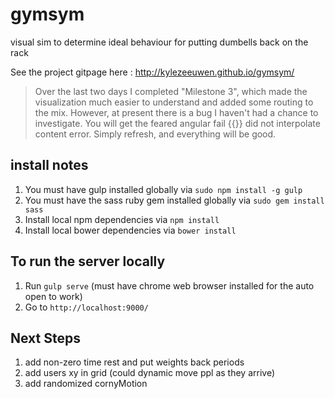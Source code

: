 # gymsym
visual sim to determine ideal behaviour for putting dumbells back on the rack

See the project gitpage here : http://kylezeeuwen.github.io/gymsym/

> Over the last two days I completed "Milestone 3", which made the visualization much easier to understand and added some routing to the mix. However, at present there is a bug I haven't had a chance to investigate. You will get the feared angular fail {{}} did not interpolate content error. Simply refresh, and everything will be good.


## install notes

1. You must have gulp installed globally via `sudo npm install -g gulp`
2. You must have the sass ruby gem installed globally via `sudo gem install sass`
3. Install local npm dependencies via `npm install`
4. Install local bower dependencies via `bower install`

## To run the server locally

1. Run `gulp serve` (must have chrome web browser installed for the auto open to work)
2. Go to `http://localhost:9000/`

## Next Steps

1. add non-zero time rest and put weights back periods
2. add users xy in grid (could dynamic move ppl as they arrive)
3. add randomized cornyMotion
